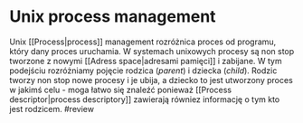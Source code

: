 # Unix process management
Unix [[Process|process]] management rozróżnica proces od programu, który dany proces uruchamia. W systemach unixowych procesy są non stop tworzone z nowymi [[Adress space|adresami pamięci]] i zabijane. W tym podejściu rozróżniamy pojęcie rodzica (*parent*) i dziecka (*child*). Rodzic tworzy non stop nowe procesy i je ubija, a dziecko to jest utworzony proces w jakimś celu - moga łatwo się znaleźć ponieważ [[Process descriptor|process descriptory]] zawierają równiez informację o tym kto jest rodzicem. 
#review